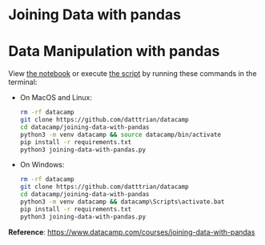 # Joining Data with pandas

# Data Manipulation with pandas

View [the notebook](joining-data-with-pandas.ipynb) or execute [the script](joining-data-with-pandas.py) by running these commands in the terminal:

- On MacOS and Linux:

    ``` bash
    rm -rf datacamp
    git clone https://github.com/datttrian/datacamp
    cd datacamp/joining-data-with-pandas
    python3 -m venv datacamp && source datacamp/bin/activate
    pip install -r requirements.txt
    python3 joining-data-with-pandas.py
    ```

- On Windows:

    ``` bash
    rm -rf datacamp
    git clone https://github.com/datttrian/datacamp
    cd datacamp/joining-data-with-pandas
    python3 -m venv datacamp && datacamp\Scripts\activate.bat
    pip install -r requirements.txt
    python3 joining-data-with-pandas.py
    ```

**Reference**: https://www.datacamp.com/courses/joining-data-with-pandas
